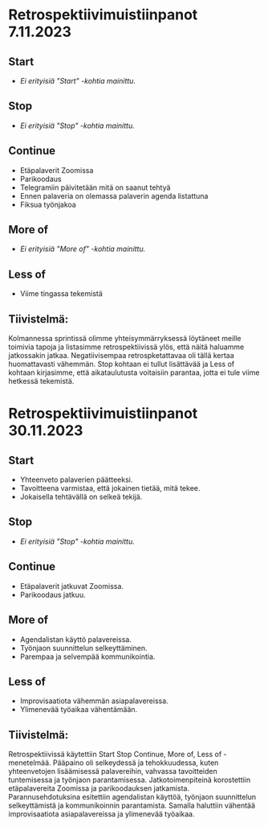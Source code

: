 # Retrospektiivimuistiinpanot 7.11.2023

## Start
- *Ei erityisiä "Start" -kohtia mainittu.*

## Stop
- *Ei erityisiä "Stop" -kohtia mainittu.*

## Continue
- Etäpalaverit Zoomissa
- Parikoodaus
- Telegramiin päivitetään mitä on saanut tehtyä
- Ennen palaveria on olemassa palaverin agenda listattuna
- Fiksua työnjakoa

## More of
- *Ei erityisiä "More of" -kohtia mainittu.*

## Less of
- Viime tingassa tekemistä

## Tiivistelmä:
Kolmannessa sprintissä olimme yhteisymmärryksessä löytäneet meille toimivia tapoja ja listasimme retrospektiivissä ylös, että näitä haluamme jatkossakin jatkaa. Negatiivisempaa retrospketattavaa oli tällä kertaa huomattavasti vähemmän. Stop kohtaan ei tullut lisättävää ja Less of kohtaan kirjasimme, että aikataulutusta voitaisiin parantaa, jotta ei tule viime hetkessä tekemistä.   

# Retrospektiivimuistiinpanot 30.11.2023

## Start
- Yhteenveto palaverien päätteeksi.
- Tavoitteena varmistaa, että jokainen tietää, mitä tekee.
- Jokaisella tehtävällä on selkeä tekijä.

## Stop
- *Ei erityisiä "Stop" -kohtia mainittu.*

## Continue
- Etäpalaverit jatkuvat Zoomissa.
- Parikoodaus jatkuu.

## More of
- Agendalistan käyttö palavereissa.
- Työnjaon suunnittelun selkeyttäminen.
- Parempaa ja selvempää kommunikointia.

## Less of
- Improvisaatiota vähemmän asiapalavereissa.
- Ylimenevää työaikaa vähentämään.

## Tiivistelmä:
Retrospektiivissä käytettiin Start Stop Continue, More of, Less of -menetelmää. Pääpaino oli selkeydessä ja tehokkuudessa, kuten yhteenvetojen lisäämisessä palavereihin, vahvassa tavoitteiden tuntemisessa ja työnjaon parantamisessa. Jatkotoimenpiteinä korostettiin etäpalavereita Zoomissa ja parikoodauksen jatkamista. Parannusehdotuksina esitettiin agendalistan käyttöä, työnjaon suunnittelun selkeyttämistä ja kommunikoinnin parantamista. Samalla haluttiin vähentää improvisaatiota asiapalavereissa ja ylimenevää työaikaa.
